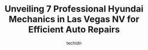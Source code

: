 ---
layout: ampstory
image: https://images.unsplash.com/photo-1580654712603-eb43273aff33?ixlib=rb-4.0.3&ixid=MnwxMjA3fDB8MHxwaG90by1wYWdlfHx8fGVufDB8fHx8&auto=format&fit=crop&w=640&h=853&q=80
author: techidn
featured: false
description: Discover the 7 best Hyundai Mechanic in Las Vegas NV, USA and ensure your vehicle receives the highest quality of care. These trusted professionals are known for their skill, knowledge, and 
title: Unveiling 7 Professional Hyundai Mechanics in Las Vegas NV for Efficient Auto Repairs
cover:
   title: Unveiling 7 Professional Hyundai Mechanics in Las Vegas NV for Efficient Auto Repairs
   subtitle: Rickpate
   background: https://images.unsplash.com/photo-1580654712603-eb43273aff33?ixlib=rb-4.0.3&ixid=MnwxMjA3fDB8MHxwaG90by1wYWdlfHx8fGVufDB8fHx8&auto=format&fit=crop&w=640&h=853&q=80

pages: 
 - layout: thirds
   top: <h1>#1 ABC Hyundai Service Department</h1>
   bottom: "<p>Dominique took the time to listen to the current situation I was in. His responses to my issues were very professional and he explained to me in a compassionate manner. I</p>"
   background: https://www.knot35.com/toplist/wp-content/uploads/2023/06/best-hyundai-mechanic-1-in-las-vegas-nv-1685834720.jpeg
   backgroundblur: true
 - layout: thirds
   top: <h1>#2 USA Auto Services #1</h1>
   bottom: "<p>2695 S Decatur Blvd #100, Las Vegas, NV 89102, United States</p>"
   background: https://www.knot35.com/toplist/wp-content/uploads/2023/06/best-hyundai-mechanic-2-in-las-vegas-nv-1685834721.jpeg
   cta:
      link: https://www.knot35.com/toplist/unveiling-7-professional-hyundai-mechanics-in-las-vegas-nv-for-efficient-auto-repairs/
      text: Unveiling 7 Professional Hyundai Mechanics in Las Vegas NV for Efficient Auto Repairs
 - layout: thirds
   top: <h1>#3 Hyundai Of Las Vegas Service Center</h1>
   bottom: "<p>7150 W Sahara Ave Suite #100, Las Vegas, NV 89117, United States</p>"
   background: https://www.knot35.com/toplist/wp-content/uploads/2023/06/best-hyundai-mechanic-3-in-las-vegas-nv-1685834721.jpeg
   cta:
      link: https://www.knot35.com/toplist/unveiling-7-professional-hyundai-mechanics-in-las-vegas-nv-for-efficient-auto-repairs/
      text: Unveiling 7 Professional Hyundai Mechanics in Las Vegas NV for Efficient Auto Repairs
 - layout: thirds
   top: <h1>#4 Centennial Hyundai Service Center</h1>
   bottom: "<p>6200 Centennial Center Blvd suite #100, Las Vegas, NV 89149, United States</p>"
   background: https://images.unsplash.com/photo-1541356665065-22676f35dd40?ixlib=rb-4.0.3&ixid=MnwxMjA3fDB8MHxwaG90by1wYWdlfHx8fGVufDB8fHx8&auto=format&fit=crop&w=640&h=853&q=80
   cta:
      link: https://www.knot35.com/toplist/unveiling-7-professional-hyundai-mechanics-in-las-vegas-nv-for-efficient-auto-repairs/
      text: Unveiling 7 Professional Hyundai Mechanics in Las Vegas NV for Efficient Auto Repairs
 - layout: thirds
   top: <h1>#5 Hyundais Only</h1>
   bottom: "<p>3552 Boulder Hwy, Las Vegas, NV 89121, United States</p>"
   background: https://images.unsplash.com/photo-1484589065579-248aad0d8b13?ixlib=rb-4.0.3&ixid=MnwxMjA3fDB8MHxwaG90by1wYWdlfHx8fGVufDB8fHx8&auto=format&fit=crop&w=640&h=853&q=80
   cta:
      link: https://www.knot35.com/toplist/unveiling-7-professional-hyundai-mechanics-in-las-vegas-nv-for-efficient-auto-repairs/
      text: Unveiling 7 Professional Hyundai Mechanics in Las Vegas NV for Efficient Auto Repairs
 - layout: thirds
   top: <h1>#6 Hyundai Of Las Vegas Parts Center</h1>
   bottom: "<p>7150 W Sahara Ave Suite #200, Las Vegas, NV 89117, United States</p>"
   background: https://images.unsplash.com/photo-1462556791646-c201b8241a94?ixlib=rb-4.0.3&ixid=MnwxMjA3fDB8MHxwaG90by1wYWdlfHx8fGVufDB8fHx8&auto=format&fit=crop&w=640&h=853&q=80
   cta:
      link: https://www.knot35.com/toplist/unveiling-7-professional-hyundai-mechanics-in-las-vegas-nv-for-efficient-auto-repairs/
      text: Unveiling 7 Professional Hyundai Mechanics in Las Vegas NV for Efficient Auto Repairs
 - layout: thirds
   top: <h1>#7 Genesis of Las Vegas Service Center</h1>
   bottom: "<p>7150 W Sahara Ave Suite #100, Las Vegas, NV 89117, United States</p>"
   background: https://images.unsplash.com/photo-1489648022186-8f49310909a0?ixlib=rb-4.0.3&ixid=MnwxMjA3fDB8MHxwaG90by1wYWdlfHx8fGVufDB8fHx8&auto=format&fit=crop&w=640&h=853&q=80
   cta:
      link: https://www.knot35.com/toplist/unveiling-7-professional-hyundai-mechanics-in-las-vegas-nv-for-efficient-auto-repairs/
      text: Unveiling 7 Professional Hyundai Mechanics in Las Vegas NV for Efficient Auto Repairs
 - layout: thirds
   middle: Continue reading...
   background: https://images.unsplash.com/photo-1552083974-186346191183?ixlib=rb-4.0.3&ixid=MnwxMjA3fDB8MHxwaG90by1wYWdlfHx8fGVufDB8fHx8&auto=format&fit=crop&w=640&h=853&q=80
   cta:
      link: https://www.knot35.com/toplist/unveiling-7-professional-hyundai-mechanics-in-las-vegas-nv-for-efficient-auto-repairs/
      text: Unveiling 7 Professional Hyundai Mechanics in Las Vegas NV for Efficient Auto Repairs
      
---
